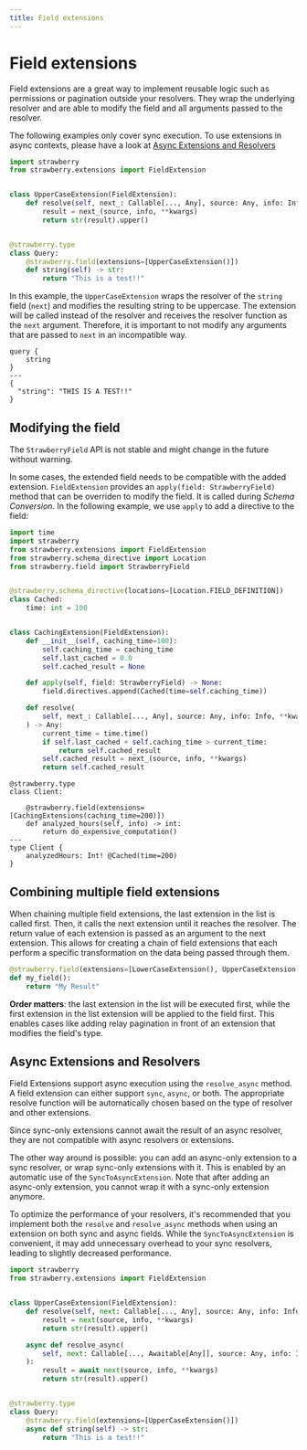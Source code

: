 ```yaml
---
title: Field extensions
---
```


# Field extensions

Field extensions are a great way to implement reusable logic such as permissions
or pagination outside your resolvers. They wrap the underlying resolver and are
able to modify the field and all arguments passed to the resolver.

<Note>

The following examples only cover sync execution. To use extensions in async
contexts, please have a look at
[Async Extensions and Resolvers](#async-extensions-and-resolvers)

</Note>

```python
import strawberry
from strawberry.extensions import FieldExtension


class UpperCaseExtension(FieldExtension):
    def resolve(self, next_: Callable[..., Any], source: Any, info: Info, **kwargs):
        result = next_(source, info, **kwargs)
        return str(result).upper()


@strawberry.type
class Query:
    @strawberry.field(extensions=[UpperCaseExtension()])
    def string(self) -> str:
        return "This is a test!!"
```

In this example, the `UpperCaseExtension` wraps the resolver of the `string`
field (`next`) and modifies the resulting string to be uppercase. The extension
will be called instead of the resolver and receives the resolver function as the
`next` argument. Therefore, it is important to not modify any arguments that are
passed to `next` in an incompatible way.

```graphql+response
query {
    string
}
---
{
  "string": "THIS IS A TEST!!"
}
```

## Modifying the field

<Warning>

The `StrawberryField` API is not stable and might change in the future without
warning.

</Warning>

In some cases, the extended field needs to be compatible with the added
extension. `FieldExtension` provides an `apply(field: StrawberryField)` method
that can be overriden to modify the field. It is called during _Schema
Conversion_. In the following example, we use `apply` to add a directive to the
field:

```python
import time
import strawberry
from strawberry.extensions import FieldExtension
from strawberry.schema_directive import Location
from strawberry.field import StrawberryField


@strawberry.schema_directive(locations=[Location.FIELD_DEFINITION])
class Cached:
    time: int = 100


class CachingExtension(FieldExtension):
    def __init__(self, caching_time=100):
        self.caching_time = caching_time
        self.last_cached = 0.0
        self.cached_result = None

    def apply(self, field: StrawberryField) -> None:
        field.directives.append(Cached(time=self.caching_time))

    def resolve(
        self, next_: Callable[..., Any], source: Any, info: Info, **kwargs
    ) -> Any:
        current_time = time.time()
        if self.last_cached + self.caching_time > current_time:
            return self.cached_result
        self.cached_result = next_(source, info, **kwargs)
        return self.cached_result
```

```python+schema
@strawberry.type
class Client:

    @strawberry.field(extensions=[CachingExtensions(caching_time=200)])
    def analyzed_hours(self, info) -> int:
        return do_expensive_computation()
---
type Client {
    analyzedHours: Int! @Cached(time=200)
}
```

## Combining multiple field extensions

When chaining multiple field extensions, the last extension in the list is
called first. Then, it calls the next extension until it reaches the resolver.
The return value of each extension is passed as an argument to the next
extension. This allows for creating a chain of field extensions that each
perform a specific transformation on the data being passed through them.

```python
@strawberry.field(extensions=[LowerCaseExtension(), UpperCaseExtension()])
def my_field():
    return "My Result"
```

<Tip>

**Order matters**: the last extension in the list will be executed first, while
the first extension in the list extension will be applied to the field first.
This enables cases like adding relay pagination in front of an extension that
modifies the field's type.

</Tip>

## Async Extensions and Resolvers

Field Extensions support async execution using the `resolve_async` method. A
field extension can either support `sync`, `async`, or both. The appropriate
resolve function will be automatically chosen based on the type of resolver and
other extensions.

Since sync-only extensions cannot await the result of an async resolver, they
are not compatible with async resolvers or extensions.

The other way around is possible: you can add an async-only extension to a sync
resolver, or wrap sync-only extensions with it. This is enabled by an automatic
use of the `SyncToAsyncExtension`. Note that after adding an async-only
extension, you cannot wrap it with a sync-only extension anymore.

<Tip>

To optimize the performance of your resolvers, it's recommended that you
implement both the `resolve` and `resolve_async` methods when using an extension
on both sync and async fields. While the `SyncToAsyncExtension` is convenient,
it may add unnecessary overhead to your sync resolvers, leading to slightly
decreased performance.

</Tip>

```python
import strawberry
from strawberry.extensions import FieldExtension


class UpperCaseExtension(FieldExtension):
    def resolve(self, next: Callable[..., Any], source: Any, info: Info, **kwargs):
        result = next(source, info, **kwargs)
        return str(result).upper()

    async def resolve_async(
        self, next: Callable[..., Awaitable[Any]], source: Any, info: Info, **kwargs
    ):
        result = await next(source, info, **kwargs)
        return str(result).upper()


@strawberry.type
class Query:
    @strawberry.field(extensions=[UpperCaseExtension()])
    async def string(self) -> str:
        return "This is a test!!"
```
